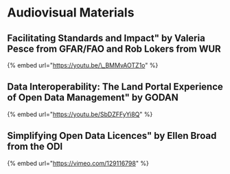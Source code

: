 # Audiovisual Materials

## Facilitating Standards and Impact" by Valeria Pesce from GFAR/FAO and Rob Lokers from WUR

{% embed url="https://youtu.be/\_BMMvAOTZ1o" %}

## Data Interoperability: The Land Portal Experience of Open Data Management" by GODAN

{% embed url="https://youtu.be/SbDZFFyYi8Q" %}

## Simplifying Open Data Licences" by Ellen Broad from the ODI

{% embed url="https://vimeo.com/129116798" %}



